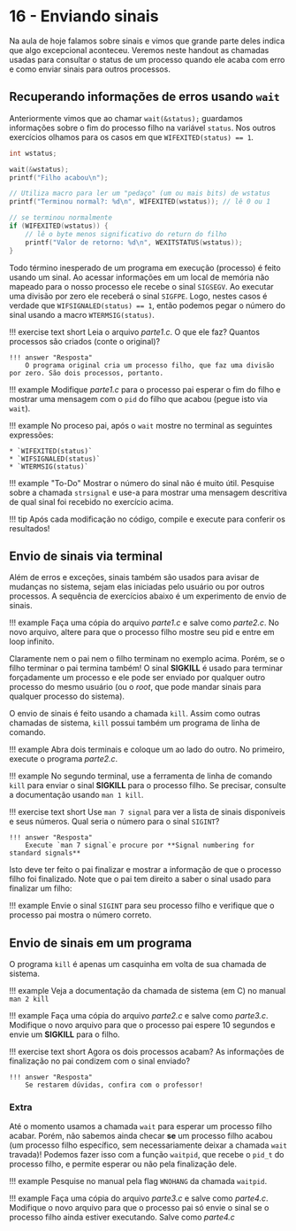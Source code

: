# 16 - Enviando sinais

Na aula de hoje falamos sobre sinais e vimos que grande parte deles indica que algo excepcional aconteceu. Veremos neste handout as chamadas usadas para consultar o status de um processo quando ele acaba com erro e como enviar sinais para outros processos.

## Recuperando informações de erros usando `wait`

Anteriormente vimos que ao chamar `wait(&status);` guardamos informações sobre o fim do processo filho na variável `status`. Nos outros exercícios olhamos para os casos em que `WIFEXITED(status) == 1`.

```C
int wstatus;

wait(&wstatus);
printf("Filho acabou\n");

// Utiliza macro para ler um "pedaço" (um ou mais bits) de wstatus
printf("Terminou normal?: %d\n", WIFEXITED(wstatus)); // lê 0 ou 1

// se terminou normalmente
if (WIFEXITED(wstatus)) {
    // lê o byte menos significativo do return do filho
    printf("Valor de retorno: %d\n", WEXITSTATUS(wstatus));
}
```

Todo término inesperado de um programa em execução (processo) é feito usando um sinal. Ao acessar informações em um local de memória não mapeado para o nosso processo ele recebe o sinal `SIGSEGV`. Ao executar uma divisão por zero ele receberá o sinal `SIGFPE`. Logo, nestes casos é verdade que `WIFSIGNALED(status) == 1`, então podemos pegar o número do sinal usando a macro `WTERMSIG(status)`.

!!! exercise text short
    Leia o arquivo *parte1.c*. O que ele faz? Quantos processos são criados (conte o original)?

    !!! answer "Resposta"
        O programa original cria um processo filho, que faz uma divisão por zero. São dois processos, portanto.

!!! example
    Modifique *parte1.c* para o processo pai esperar o fim do filho e mostrar uma mensagem com o `pid` do filho que acabou (pegue isto via `wait`).

!!! example
    No proceso pai, após o `wait` mostre no terminal as seguintes expressões:

    * `WIFEXITED(status)`
    * `WIFSIGNALED(status)`
    * `WTERMSIG(status)`


!!! example "To-Do"
    Mostrar o número do sinal não é muito útil. Pesquise sobre a chamada `strsignal` e use-a para mostrar uma mensagem descritiva de qual sinal foi recebido no exercício acima.

!!! tip
    Após cada modificação no código, compile e execute para conferir os resultados!

## Envio de sinais via terminal

Além de erros e exceções, sinais também são usados para avisar de mudanças no sistema, sejam elas iniciadas pelo usuário ou por outros processos. A sequência de exercícios abaixo é um experimento de envio de sinais.


!!! example
    Faça uma cópia do arquivo *parte1.c* e salve como *parte2.c*. No novo arquivo, altere para que o processo filho mostre seu pid e entre em loop infinito.

Claramente nem o pai nem o filho terminam no exemplo acima. Porém, se o filho terminar o pai termina também! O sinal **SIGKILL** é usado para terminar forçadamente um processo e ele pode ser enviado por qualquer outro processo do mesmo usuário (ou o *root*, que pode mandar sinais para qualquer processo do sistema).

O envio de sinais é feito usando a chamada `kill`. Assim como outras chamadas de sistema, `kill` possui também um programa de linha de comando.

!!! example
    Abra dois terminais e coloque um ao lado do outro. No primeiro, execute o programa *parte2.c*.

!!! example
    No segundo terminal, use a ferramenta de linha de comando `kill` para enviar o sinal **SIGKILL** para o processo filho. Se precisar, consulte a documentação usando `man 1 kill`.

!!! exercise text short
    Use `man 7 signal` para ver a lista de sinais disponíveis e seus números. Qual seria o número para o sinal `SIGINT`?

    !!! answer "Resposta"
        Execute `man 7 signal`e procure por **Signal numbering for standard signals**

Isto deve ter feito o pai finalizar e mostrar a informação de que o processo filho foi finalizado. Note que o pai tem direito a saber o sinal usado para finalizar um filho:

!!! example
    Envie o sinal `SIGINT` para seu processo filho e verifique que o processo pai mostra o número correto.

## Envio de sinais em um programa

O programa `kill` é apenas um casquinha em volta de sua chamada de sistema.

!!! example
    Veja a documentação da chamada de sistema (em C) no manual `man 2 kill`

!!! example
    Faça uma cópia do arquivo *parte2.c* e salve como *parte3.c*. Modifique o novo arquivo para que o processo pai espere 10 segundos e envie um **SIGKILL** para o filho.

!!! exercise text short
    Agora os dois processos acabam? As informações de finalização no pai condizem com o sinal enviado?

    !!! answer "Resposta"
        Se restarem dúvidas, confira com o professor!

### Extra

Até o momento usamos a chamada `wait` para esperar um processo filho acabar. Porém, não sabemos ainda checar **se** um processo filho acabou (um processo filho específico, sem necessariamente deixar a chamada `wait` travada)! Podemos fazer isso com a função `waitpid`, que recebe o `pid_t` do processo filho, e permite esperar ou não pela finalização dele.

!!! example
    Pesquise no manual pela flag `WNOHANG` da chamada `waitpid`.

!!! example
    Faça uma cópia do arquivo *parte3.c* e salve como *parte4.c*. Modifique o novo arquivo para que o processo pai só envie o sinal se o processo filho ainda estiver executando. Salve como *parte4.c*

